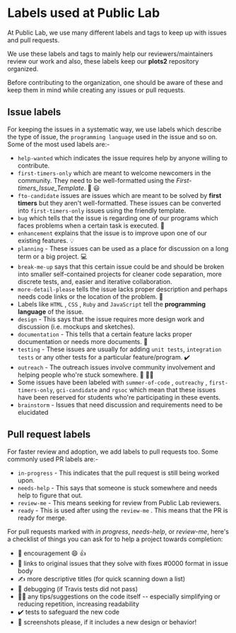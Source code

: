 # Labels used at Public Lab
At Public Lab, we use many different labels and tags to keep up with issues and pull requests.

We use these labels and tags to mainly help our reviewers/maintainers review our work and also, these labels keep our **plots2** repository organized.

Before contributing to the organization, one should be aware of these and keep them in mind while creating any issues or pull requests.

## Issue labels
For keeping the issues in a systematic way, we use labels which describe the type of issue, the  ` programming language ` used in the issue and so on.
Some of the most used labels are:-
* ` help-wanted ` which indicates the issue requires help by anyone willing to contribute.
* ` first-timers-only ` which are meant to welcome newcomers in the community. They need to be well-formatted using the *First-timers_Issue_Template*. :tada: :smiley:
* ` fto-candidate ` issues are issues which are meant to be solved by **first timers** but they aren't well-formatted. These issues can be converted into ` first-timers-only ` issues using the friendly template.
* ` bug ` which tells that the issue is regarding one of our programs which faces problems when a certain task is executed. :bug:
* ` enhancement ` explains that the issue is to improve upon one of our existing features. :bulb:
* ` planning ` - These issues can be used as a place for discussion on a long term or a big project. :computer:
* ` break-me-up ` says that this certain issue could be and should be broken into smaller self-contained projects for cleaner code separation, more discrete tests, and, easier and iterative collaboration.
* ` more-detail-please ` tells the issue lacks proper description and perhaps needs code links or the location of the problem. :link:
* Labels like ` HTML ` , ` CSS ` , ` Ruby ` and ` JavaScript ` tell the **programming language** of the issue.
* ` design ` - This says that the issue requires more design work and discussion (i.e. mockups and sketches).
* ` documentation ` - This tells that a certain feature lacks proper documentation or needs more documents. :orange_book:
* ` testing ` - These issues are usually for adding `unit tests`, `integration tests` or any other tests for a particular feature/program. :heavy_check_mark:
 * ` outreach ` - The outreach issues involve community involvement and helping people who're stuck somewhere. :tada: :raising_hand_man:
* Some issues have been labeled with ` summer-of-code ` , ` outreachy ` , ` first-timers-only `, ` gci-candidate ` and ` rgsoc ` which mean that these issues have been reserved for students who're participating in these events.
* `brainstorm` - Issues that need discussion and requirements need to be elucidated

## Pull request labels
For faster review and adoption, we add labels to pull requests too.
Some commonly used PR labels are:-
* ` in-progress ` - This indicates that the pull request is still being worked upon.
* ` needs-help ` - This says that someone is stuck somewhere and needs help to figure that out.
* ` review-me ` - This means seeking for review from Public Lab reviewers.
* ` ready ` - This is used after using the ` review-me ` . This means that the PR is ready for merge.

For pull requests marked with *in progress*, *needs-help*, or *review-me*, here's a checklist of things you can ask for to help a project towards completion:

  * 🎉 encouragement 😄 👍
  * 🔗 links to original issues that they solve with fixes #0000 format in issue body
  * ✍️ more descriptive titles (for quick scanning down a list)
  * 🐞 debugging (if Travis tests did not pass)
  * 👩‍💻 any tips/suggestions on the code itself -- especially simplifying or reducing repetition, increasing readability
  * ✔️ tests to safeguard the new code
  * 📸 screenshots please, if it includes a new design or behavior!

